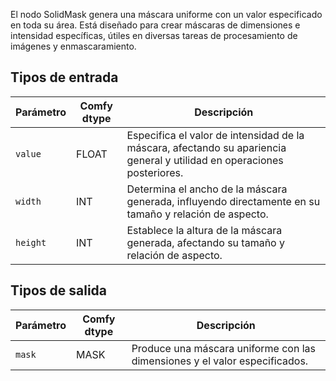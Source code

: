 
El nodo SolidMask genera una máscara uniforme con un valor especificado en toda su área. Está diseñado para crear máscaras de dimensiones e intensidad específicas, útiles en diversas tareas de procesamiento de imágenes y enmascaramiento.
## Tipos de entrada

| Parámetro | Comfy dtype | Descripción |
|-----------|-------------|-------------|
| `value`   | FLOAT       | Especifica el valor de intensidad de la máscara, afectando su apariencia general y utilidad en operaciones posteriores. |
| `width`   | INT         | Determina el ancho de la máscara generada, influyendo directamente en su tamaño y relación de aspecto. |
| `height`  | INT         | Establece la altura de la máscara generada, afectando su tamaño y relación de aspecto. |

## Tipos de salida

| Parámetro | Comfy dtype | Descripción |
|-----------|-------------|-------------|
| `mask`    | MASK        | Produce una máscara uniforme con las dimensiones y el valor especificados. |